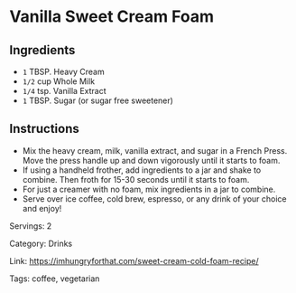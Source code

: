 # Vanilla Sweet Cream Foam

## Ingredients

- `1` TBSP. Heavy Cream
- `1/2` cup Whole Milk
- `1/4` tsp. Vanilla Extract
- `1` TBSP. Sugar (or sugar free sweetener)

## Instructions

- Mix the heavy cream, milk, vanilla extract, and sugar in a French Press. Move the press handle up and down vigorously until it starts to foam.
- If using a handheld frother, add ingredients to a jar and shake to combine. Then froth for 15-30 seconds until it starts to foam.
- For just a creamer with no foam, mix ingredients in a jar to combine.
- Serve over ice coffee, cold brew, espresso, or any drink of your choice and enjoy!

Servings: 2

Category: Drinks

Link: https://imhungryforthat.com/sweet-cream-cold-foam-recipe/

Tags: coffee, vegetarian


